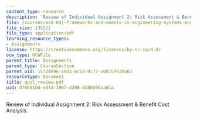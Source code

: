 ```yaml
---
content_type: resource
description: 'Review of Individual Assignment 2: Risk Assessment & Benefit Cost Analysis.'
file: /courses/esd-04j-frameworks-and-models-in-engineering-systems-engineering-system-design-spring-2007/df66910de8fd1967d3088d80d98aa81a_qual_review.pdf
file_size: 135522
file_type: application/pdf
learning_resource_types:
- Assignments
license: https://creativecommons.org/licenses/by-nc-sa/4.0/
ocw_type: OCWFile
parent_title: Assignments
parent_type: CourseSection
parent_uid: 15724096-4983-6c5d-8c77-a0075f620a03
resourcetype: Document
title: qual_review.pdf
uid: df66910d-e8fd-1967-d308-8d80d98aa81a
---
```

Review of Individual Assignment 2: Risk Assessment & Benefit Cost Analysis.